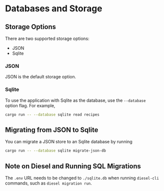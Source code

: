 # Databases and Storage

## Storage Options

There are two supported storage options:

- JSON
- Sqlite

### JSON

JSON is the default storage option.

### Sqlite

To use the application with Sqlite as the database, use
the `--database` option flag. For example,

```bash
cargo run -- --database sqlite read recipes
```

## Migrating from JSON to Sqlite

You can migrate a JSON store to an Sqlite database by running

```bash
cargo run -- --database sqlite migrate-json-db
```

## Note on Diesel and Running SQL Migrations

The `.env` URL needs to be changed to `./sqlite.db` when running `diesel-cli`
commands, such as `diesel migration run`.
